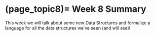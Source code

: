 (page_topic8)=
Week 8 Summary
=======================

This week we will talk about some new Data Structures and formalize a language for all the data structures we've seen (and will see)!